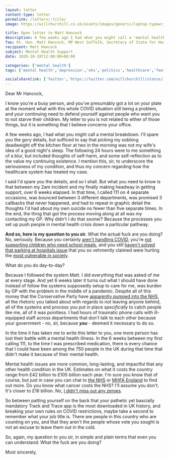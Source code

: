 ```yaml
---
layout: letter
content-type: letter
permalink: /letters/:title/
image: https://willchurchill.co.uk/assets/images/generic/laptop-typewriter.jpg

title: Open letter to Matt Hancock
description: A few weeks ago I had what you might call a 'mental health episode'. Getting help for it has not been an easy journey...
fao: Rt. Hon. Matt Hancock, MP West Suffolk, Secretary of State for Health of the United Kingdom
recipient: Matt Hancock
subject: Mental Health Support
date: 2020-10-28T12:00:00+00:00

categories: ['mental health']
tags: ['mental health','depression','nhs','politics','healthcare','featured']

socialsharelink: ['Twitter','https://twitter.com/willchurchill/status/1321761471089573889']
---
```

Dear Mr Hancock,

I know you're a busy person, and you've presumably got a lot on your plate at the moment what with this whole COVID situation still being a problem, and your continuing need to defend yourself against people who want you to not starve their children. My letter to you is not related to either of those things, but it is something that I believe concerns your office.

A few weeks ago, I had what you might call a mental breakdown. I'll spare you the gory details, but sufficed to say that picking my sobbing deadweight off the kitchen floor at two in the morning was not my wife's idea of a good night's sleep. The following 24 hours were to me something of a blur, but included thoughts of self-harm, and some self-reflection as to the value my continuing existence. I mention this, sir, to underscore the seriousness of my condition, and thus my concern regarding how the healthcare system has treated my case.

I said I'd spare you the details, and so I shall. But what you need to know is that between my 2am incident and my finally making headway in getting support, over 6 weeks elapsed. In that time, I called 111 on 4 separate occasions, was bounced between 3 different departments, was promised 3 callbacks that never happened, and had to repeat in graphic detail the thoughts I'd had about my own suicide no fewer than five separate times. In the end, the thing that got the process moving along at all was my contacting my GP. Why didn't I do that sooner? Because the processes you set up push people in mental health crisis down a particular pathway.

**And so, here is my question to you sir.** What the actual fuck are you doing? No, seriously. Because you certainly [aren't handling COVID](https://www.bmj.com/content/369/bmj.m1932), you're [not supporting children who need school meals](https://www.theyworkforyou.com/divisions/pw-2020-10-21-154-commons), and you still [haven't solved that parking at hospitals issue](https://inews.co.uk/news/politics/matt-hancock-blocked-boris-johnsons-abolish-hospital-car-park-fees-557269) that you so vehmently claimed were hurting the [most vulnerable in society](https://twitter.com/MattHancock/status/1198540109701931008).

What do you do day-to-day?

Because I followed the system Matt. I did everything that was asked of me at every stage. And yet 6 weeks later it turns out what I should have done instead of follow the systems supposedly setup to care for me, was burden by GP with the problem in the middle of a pandemic. Despite all of this money that the Conservative Party have [apparently pumped into the NHS](https://fullfact.org/election-2019/nhs-spending-biggest-boost/), all the rhetoric you talked about with regards to not leaving anyone behind, all of the systems and process you put in place *specifically* to catch people like me, all of it was pointless. I had hours of traumatic phone calls with ill-equipped staff across departments that don't talk to each other because your government - no, sir, because ***you*** - deemed it necessary to do so.

In the time it has taken me to write this letter to you, one more person has lost their battle with a mental health illness. In the 6 weeks between my first calling 111, to the time I was prescribed medication, there is every chance that I could have been among the 750 people in the UK during that time that didn't make it because of their mental health.

Mental health issues are more common, long-lasting, and impactful that any other health condition in the UK. Estimates on what it costs the country range from £42 billion to £105 billion each year. I'm sure you know that of course, but just in case you can chat to [the NHS](https://www.networks.nhs.uk/nhs-networks/regional-mental-health-workshop-mids-east/documents/supporting-materials/nmhdu-factfile-3.pdf) or [MHFA England](https://mhfaengland.org/mhfa-centre/research-and-evaluation/mental-health-statistics/) to find out more. Do you know what cancer costs the NHS? I'll assume you don't. It's closer to £16 billion. No, [I didn't miss out any zeroes](https://www.ox.ac.uk/news/2012-11-07-cancer-costs-uk-economy-%C2%A3158bn-year#:~:text=An%20Oxford%20University%20study%20has,that%20for%20any%20other%20cancer.). 

So between patting yourself on the back that your pathetic yet bascially mandatory Track and Trace app is the most downloaded in UK history, and breaking your own rules on COVID restrictions, maybe take a second to remember what your job title is. There are people in this country who are counting on you, and that they aren't the people whose vote you sought is not an excuse to leave them out in the cold.

So, again, my question to you sir, in simple and plain terms that even you can understand: What the fuck are you doing?

Most sincerely, 